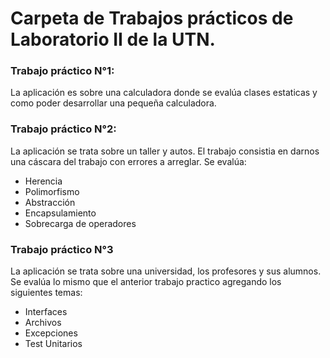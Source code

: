 # Carpeta de Trabajos prácticos de Laboratorio II de la UTN.

### Trabajo práctico N°1:

La aplicación es sobre una calculadora donde se evalúa clases estaticas y como poder desarrollar una pequeña calculadora.

### Trabajo práctico N°2:

La aplicación se trata sobre un taller y autos. El trabajo consistia en darnos una cáscara del trabajo con errores a arreglar. Se evalúa:
- Herencia
- Polimorfismo
- Abstracción
- Encapsulamiento
- Sobrecarga de operadores

### Trabajo práctico N°3

 La aplicación se trata sobre una universidad, los profesores y sus alumnos. Se evalúa lo mismo que el anterior trabajo practico agregando los siguientes temas:

- Interfaces
- Archivos
- Excepciones
- Test Unitarios
